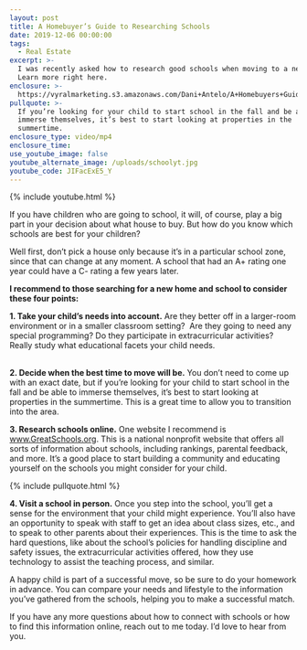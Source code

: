```yaml
---
layout: post
title: A Homebuyer’s Guide to Researching Schools
date: 2019-12-06 00:00:00
tags:
  - Real Estate
excerpt: >-
  I was recently asked how to research good schools when moving to a new area.
  Learn more right here.
enclosure: >-
  https://vyralmarketing.s3.amazonaws.com/Dani+Antelo/A+Homebuyers+Guide+to+Researching+Schools.mp4
pullquote: >-
  If you’re looking for your child to start school in the fall and be able to
  immerse themselves, it’s best to start looking at properties in the
  summertime.
enclosure_type: video/mp4
enclosure_time:
use_youtube_image: false
youtube_alternate_image: /uploads/schoolyt.jpg
youtube_code: JIFacExE5_Y
---
```


{% include youtube.html %}

If you have children who are going to school, it will, of course, play a big part in your decision about what house to buy. But how do you know which schools are best for your children?

Well first, don’t pick a house only because it’s in a particular school zone, since that can change at any moment. A school that had an A+ rating one year could have a C- rating a few years later.&nbsp;

**I recommend to those searching for a new home and school to consider these four points:**

**1\. Take your child’s needs into account.** Are they better off in a larger-room environment or in a smaller classroom setting? &nbsp;Are they going to need any special programming? Do they participate in extracurricular activities? Really study what educational facets your child needs.

<br>**2\. Decide when the best time to move will be.** You don’t need to come up with an exact date, but if you’re looking for your child to start school in the fall and be able to immerse themselves, it’s best to start looking at properties in the summertime. This is a great time to allow you to transition into the area.

**3\. Research schools online.** One website I recommend is www.GreatSchools.org. This is a national nonprofit website that offers all sorts of information about schools, including rankings, parental feedback, and more. It’s a good place to start building a community and educating yourself on the schools you might consider for your child.

{% include pullquote.html %}

**4\. Visit a school in person.** Once you step into the school, you’ll get a sense for the environment that your child might experience. You’ll also have an opportunity to speak with staff to get an idea about class sizes, etc., and to speak to other parents about their experiences. This is the time to ask the hard questions, like about the school’s policies for handling discipline and safety issues, the extracurricular activities offered, how they use technology to assist the teaching process, and similar.

A happy child is part of a successful move, so be sure to do your homework in advance. You can compare your needs and lifestyle to the information you’ve gathered from the schools, helping you to make a successful match.

If you have any more questions about how to connect with schools or how to find this information online, reach out to me today. I’d love to hear from you.